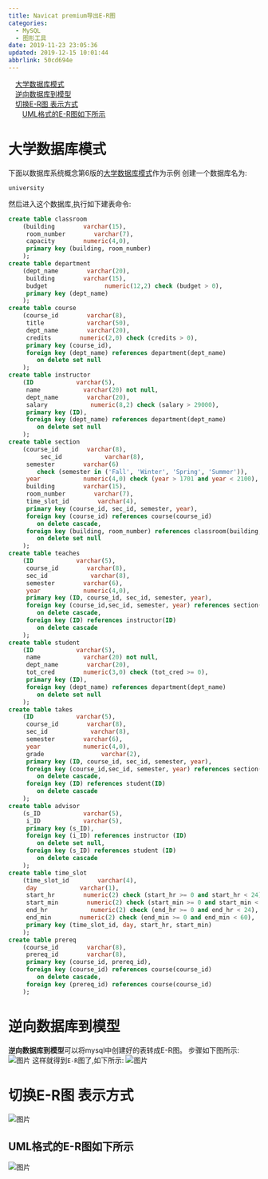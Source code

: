 ```yaml
---
title: Navicat premium导出E-R图
categories: 
  - MySQL
  - 图形工具
date: 2019-11-23 23:05:36
updated: 2019-12-15 10:01:44
abbrlink: 50cd694e
---
```

<div id='my_toc'><a href="/blog/50cd694e/#大学数据库模式" class="header_1">大学数据库模式</a><br><a href="/blog/50cd694e/#逆向数据库到模型" class="header_1">逆向数据库到模型</a><br><a href="/blog/50cd694e/#切换E-R图-表示方式" class="header_1">切换E-R图 表示方式</a><br><a href="/blog/50cd694e/#UML格式的E-R图如下所示" class="header_2">UML格式的E-R图如下所示</a><br></div>
<style>
    .header_1{
        margin-left: 1em;
    }
    .header_2{
        margin-left: 2em;
    }
    .header_3{
        margin-left: 3em;
    }
    .header_4{
        margin-left: 4em;
    }
    .header_5{
        margin-left: 5em;
    }
    .header_6{
        margin-left: 6em;
    }
</style>
<!--more-->
<script>if (navigator.platform.search('arm')==-1){document.getElementById('my_toc').style.display = 'none';}
var e,p = document.getElementsByTagName('p');while (p.length>0) {e = p[0];e.parentElement.removeChild(e);}
</script>

<!--end-->
# 大学数据库模式 #
下面以数据库系统概念第6版的[大学数据库模式](https://www.db-book.com/db6/lab-dir/sample_tables-dir/index.html)作为示例
创建一个数据库名为:
```
university
```
然后进入这个数据库,执行如下建表命令:
```sql
create table classroom
    (building        varchar(15),
     room_number        varchar(7),
     capacity        numeric(4,0),
     primary key (building, room_number)
    );
create table department
    (dept_name        varchar(20), 
     building        varchar(15), 
     budget                numeric(12,2) check (budget > 0),
     primary key (dept_name)
    );
create table course
    (course_id        varchar(8), 
     title            varchar(50), 
     dept_name        varchar(20),
     credits        numeric(2,0) check (credits > 0),
     primary key (course_id),
     foreign key (dept_name) references department(dept_name)
        on delete set null
    );
create table instructor
    (ID            varchar(5), 
     name            varchar(20) not null, 
     dept_name        varchar(20), 
     salary            numeric(8,2) check (salary > 29000),
     primary key (ID),
     foreign key (dept_name) references department(dept_name)
        on delete set null
    );
create table section
    (course_id        varchar(8), 
         sec_id            varchar(8),
     semester        varchar(6)
        check (semester in ('Fall', 'Winter', 'Spring', 'Summer')), 
     year            numeric(4,0) check (year > 1701 and year < 2100), 
     building        varchar(15),
     room_number        varchar(7),
     time_slot_id        varchar(4),
     primary key (course_id, sec_id, semester, year),
     foreign key (course_id) references course(course_id)
        on delete cascade,
     foreign key (building, room_number) references classroom(building, room_number)
        on delete set null
    );
create table teaches
    (ID            varchar(5), 
     course_id        varchar(8),
     sec_id            varchar(8), 
     semester        varchar(6),
     year            numeric(4,0),
     primary key (ID, course_id, sec_id, semester, year),
     foreign key (course_id,sec_id, semester, year) references section(course_id,sec_id, semester, year)
        on delete cascade,
     foreign key (ID) references instructor(ID)
        on delete cascade
    );
create table student
    (ID            varchar(5), 
     name            varchar(20) not null, 
     dept_name        varchar(20), 
     tot_cred        numeric(3,0) check (tot_cred >= 0),
     primary key (ID),
     foreign key (dept_name) references department(dept_name)
        on delete set null
    );
create table takes
    (ID            varchar(5), 
     course_id        varchar(8),
     sec_id            varchar(8), 
     semester        varchar(6),
     year            numeric(4,0),
     grade                varchar(2),
     primary key (ID, course_id, sec_id, semester, year),
     foreign key (course_id,sec_id, semester, year) references section(course_id,sec_id, semester, year)
        on delete cascade,
     foreign key (ID) references student(ID)
        on delete cascade
    );
create table advisor
    (s_ID            varchar(5),
     i_ID            varchar(5),
     primary key (s_ID),
     foreign key (i_ID) references instructor (ID)
        on delete set null,
     foreign key (s_ID) references student (ID)
        on delete cascade
    );
create table time_slot
    (time_slot_id        varchar(4),
     day            varchar(1),
     start_hr        numeric(2) check (start_hr >= 0 and start_hr < 24),
     start_min        numeric(2) check (start_min >= 0 and start_min < 60),
     end_hr            numeric(2) check (end_hr >= 0 and end_hr < 24),
     end_min        numeric(2) check (end_min >= 0 and end_min < 60),
     primary key (time_slot_id, day, start_hr, start_min)
    );
create table prereq
    (course_id        varchar(8), 
     prereq_id        varchar(8),
     primary key (course_id, prereq_id),
     foreign key (course_id) references course(course_id)
        on delete cascade,
     foreign key (prereq_id) references course(course_id)
    );
```
# 逆向数据库到模型 #
**逆向数据库到模型**可以将mysql中创建好的表转成E-R图。
步骤如下图所示:
![图片](https://raw.githubusercontent.com/lanlan2017/images/master/mysql/navicat/2ER/1.png)
这样就得到`E-R`图了,如下所示:
![图片](https://raw.githubusercontent.com/lanlan2017/images/master/mysql/navicat/2ER/2.png)
# 切换E-R图 表示方式 #
![图片](https://raw.githubusercontent.com/lanlan2017/images/master/mysql/navicat/2ER/3.png)
## UML格式的E-R图如下所示 ##
![图片](https://raw.githubusercontent.com/lanlan2017/images/master/mysql/navicat/2ER/4.png)
